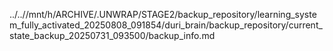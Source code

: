 ../..//mnt/h/ARCHIVE/.UNWRAP/STAGE2/backup_repository/learning_system_fully_activated_20250808_091854/duri_brain/backup_repository/current_state_backup_20250731_093500/backup_info.md
